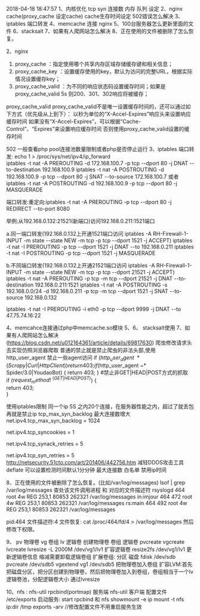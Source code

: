 2018-04-18 18:47:57
1、内核优化 tcp syn 连接数 内存 队列 设定
2、nginx 
   cache(proxy_cache 设定cache)
   cache生存时间设定
   502错误怎么解决
3、iptables 端口转发
4、memcache 连接 nginx
5、100台服务器怎么更新里面的文件
6、stacksalt
7、如果有人爬网站怎么解决
8、正在使用的文件被删除了怎么恢复。


2、nginx 
   1. proxy_cache ：指定使用哪个共享内存区域存储缓存键和相关信息； 
   2. proxy_cache_key ：设置缓存使用的key，默认为访问的完整URL，根据实际情况设置缓存key； 
   3. proxy_cache_valid ：为不同的响应状态码设置缓存时间；如果是proxy_cache_valid 5s 则200、301、302响应将被缓存；

   proxy_cache_valid 
   proxy_cache_valid不是唯一设置缓存时间的，还可以通过如下方式（优先级从上到下）： 
   以秒为单位的“X-Accel-Expires”响应头来设置响应缓存时间
   如果没有“X-Accel-Expires”，可以根据“Cache-Control”、“Expires”来设置响应缓存时间
   否则使用proxy_cache_valid设置的缓存时间

   502 一般查看php pool连接池数量限制或者php是否停止运行
3、iptables 端口转发:
   echo  1 > /proc/sys/net/ipv4/ip_forward  
   iptables -t nat  -A PREROUTING  -d   172.168.100.7 -p tcp --dport 80  -j  DNAT --to-destination 192.168.100.9
   iptables -t nat  -A POSTROUTING   -d 192.168.100.9 -p tcp --dport 80 -j  SNAT --to-source  172.168.100.7 
   或者 iptables -t nat  -A POSTROUTING   -d 192.168.100.9 -p tcp --dport 80 -j  MASQUERADE 

  端口转发:重定向:iptables -t nat -A PREROUTING -p tcp --dport 80 -j REDIRECT --to-port 8080

  举例:从192.168.0.132:21521(新端口)访问192.168.0.211:1521端口
   

   a.同一端口转发(192.168.0.132上开通1521端口访问 iptables -A RH-Firewall-1-INPUT -m state --state NEW -m tcp -p tcp --dport 1521 -j ACCEPT)
   iptables -t nat -I PREROUTING -p tcp --dport 1521 -j DNAT --to 192.168.0.211
   iptables -t nat -I POSTROUTING -p tcp --dport 1521 -j MASQUERADE

   b.不同端口转发(192.168.0.132上开通21521端口访问 iptables -A RH-Firewall-1-INPUT -m state --state NEW -m tcp -p tcp --dport 21521 -j ACCEPT)
   iptables -t nat -A PREROUTING -p tcp -m tcp --dport 21521 -j DNAT --to-destination 192.168.0.211:1521
   iptables -t nat -A POSTROUTING -s 192.168.0.0/24 -d 192.168.0.211 -p tcp -m tcp --dport 1521 -j SNAT --to-source 192.168.0.132

 iptables -t nat -I PREROUTING -i eth0 -p tcp --dport 9999 -j DNAT --to 47.75.74.16:22

4、memcahce连接通过php中memcache.so模块
5、6、 stacksalt使用
7、如果有人爬网站怎么解决(https://blog.csdn.net/u012164361/article/details/69817630)
   爬虫修改请求头 去实现仿照浏览器爬取
   普通的禁止就是禁止爬虫的非法头部,使用http_user_agent 禁止一些agent访问 
   if ($http_user_agent ~* (Scrapy|Curl|HttpClient)) {  
        return 403;  
	} 
   if ($http_user_agent ~* Spider/3.0|YoudaoBot)
   {
       return 403;
   }
   #禁止非GET|HEAD|POST方式的抓取  
   if ($request_method !~ ^(GET|HEAD|POST)$) {  
       return 403;  
       }  

   使用iptables限制 同一个ip 5S 之内20个连接，在服务器性能之内，超过了就丢包
   再就是禁止ip
   tcp_max_syn_backlog 最大连接数增大
   net.ipv4.tcp_max_syn_backlog = 1024

   net.ipv4.tcp_syncookies = 1

   net.ipv4.tcp_synack_retries = 5

   net.ipv4.tcp_syn_retries = 5
   http://netsecurity.51cto.com/art/201406/442756.htm
   减轻DDOS攻击工具 deflate 可以设置检测时间默认1分分钟
   最大连接数 白名单 禁用ip时间

8、正在使用的文件被删除了怎么恢复。(比如/var/log/messages)
   lsof  | grep /var/log/messages  查处该文件调用进程 和 对应的文件描述符
   rsyslogd    464          root    4w      REG              253,1     80853     262321 /var/log/messages
   in:imjour   464   472    root    4w      REG              253,1     80853     262321 /var/log/messages
   rs:main     464   492    root    4w      REG              253,1     80853     262321 /var/log/messages

   pid:464 文件描述符:4
   文件恢复: cat /proc/464/fd/4 > /var/log/messages
   然后修改下权限。


9、 pv 物理卷 vg 卷组 lv 逻辑卷
   创建物理卷 卷组 逻辑卷 pvcreate vgcreate lvcreate
   lvresize -L 2000M /dev/vg1/lv1 扩容逻辑卷
   resize2fs /dev/vg1/lv1 更新逻辑卷信息
   缩减需要卸载逻辑卷组
   扩展卷组:
   分区	磁盘 fdisk /dev/sdb
   pvcreate /dev/sdb5
   vgextend vg1 /dev/sdb5 把物理卷加入卷组 
   扩容LVM:首先 把磁盘分区，把分区创建到物理卷，然后把物理卷加入到卷组，卷组相当于一个lv逻辑卷池，分配逻辑卷大小
   通过lvresize

 10、nfs : nfs-util rpcbind(portmap) 服务端 nfs-util 客户端
     配置文件 /etc/exports
     启动服务: start rpcbind 和 nfs
     showmount -e ip
     mount -t nfs ip:dir /tmp
     exports -arv //修改配置文件不用重启服务生效

